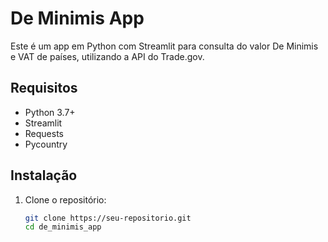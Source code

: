 # De Minimis App

Este é um app em Python com Streamlit para consulta do valor De Minimis e VAT de países, utilizando a API do Trade.gov.

## Requisitos

- Python 3.7+
- Streamlit
- Requests
- Pycountry

## Instalação

1. Clone o repositório:
   ```bash
   git clone https://seu-repositorio.git
   cd de_minimis_app

